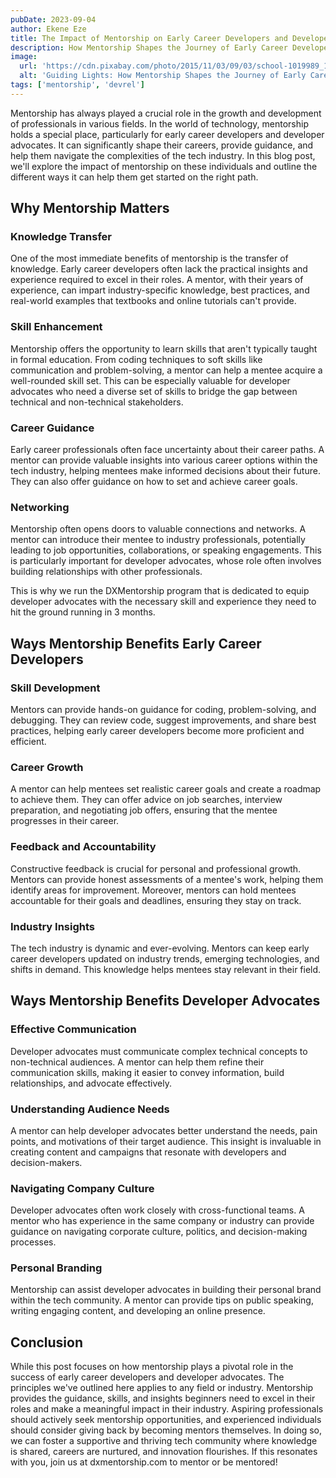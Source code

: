 ```yaml
---
pubDate: 2023-09-04
author: Ekene Eze
title: The Impact of Mentorship on Early Career Developers and Developer Advocates
description: How Mentorship Shapes the Journey of Early Career Developers and Developer Advocates
image:
  url: 'https://cdn.pixabay.com/photo/2015/11/03/09/03/school-1019989_1280.jpg'
  alt: 'Guiding Lights: How Mentorship Shapes the Journey of Early Career Developers and Developer Advocates'
tags: ['mentorship', 'devrel']
---
```


Mentorship has always played a crucial role in the growth and development of professionals in various fields. In the
world of technology, mentorship holds a special place, particularly for early career developers and developer advocates.
It can significantly shape their careers, provide guidance, and help them navigate the complexities of the tech
industry. In this blog post, we'll explore the impact of mentorship on these individuals and outline the different ways
it can help them get started on the right path.

## Why Mentorship Matters

### Knowledge Transfer

One of the most immediate benefits of mentorship is the transfer of knowledge. Early career developers often lack the
practical insights and experience required to excel in their roles. A mentor, with their years of experience, can impart
industry-specific knowledge, best practices, and real-world examples that textbooks and online tutorials can't provide.

### Skill Enhancement

Mentorship offers the opportunity to learn skills that aren't typically taught in formal education. From coding
techniques to soft skills like communication and problem-solving, a mentor can help a mentee acquire a well-rounded
skill set. This can be especially valuable for developer advocates who need a diverse set of skills to bridge the gap
between technical and non-technical stakeholders.

### Career Guidance

Early career professionals often face uncertainty about their career paths. A mentor can provide valuable insights into
various career options within the tech industry, helping mentees make informed decisions about their future. They can
also offer guidance on how to set and achieve career goals.

### Networking

Mentorship often opens doors to valuable connections and networks. A mentor can introduce their mentee to industry
professionals, potentially leading to job opportunities, collaborations, or speaking engagements. This is particularly
important for developer advocates, whose role often involves building relationships with other professionals.

This is why we run the DXMentorship program that is dedicated to equip developer advocates with the necessary skill and
experience they need to hit the ground running in 3 months.

## Ways Mentorship Benefits Early Career Developers

### Skill Development

Mentors can provide hands-on guidance for coding, problem-solving, and debugging. They can review code, suggest
improvements, and share best practices, helping early career developers become more proficient and efficient.

### Career Growth

A mentor can help mentees set realistic career goals and create a roadmap to achieve them. They can offer advice on job
searches, interview preparation, and negotiating job offers, ensuring that the mentee progresses in their career.

### Feedback and Accountability

Constructive feedback is crucial for personal and professional growth. Mentors can provide honest assessments of a
mentee's work, helping them identify areas for improvement. Moreover, mentors can hold mentees accountable for their
goals and deadlines, ensuring they stay on track.

### Industry Insights

The tech industry is dynamic and ever-evolving. Mentors can keep early career developers updated on industry trends,
emerging technologies, and shifts in demand. This knowledge helps mentees stay relevant in their field.

## Ways Mentorship Benefits Developer Advocates

### Effective Communication

Developer advocates must communicate complex technical concepts to non-technical audiences. A mentor can help them
refine their communication skills, making it easier to convey information, build relationships, and advocate
effectively.

### Understanding Audience Needs

A mentor can help developer advocates better understand the needs, pain points, and motivations of their target
audience. This insight is invaluable in creating content and campaigns that resonate with developers and
decision-makers.

### Navigating Company Culture

Developer advocates often work closely with cross-functional teams. A mentor who has experience in the same company or
industry can provide guidance on navigating corporate culture, politics, and decision-making processes.

### Personal Branding

Mentorship can assist developer advocates in building their personal brand within the tech community. A mentor can
provide tips on public speaking, writing engaging content, and developing an online presence.

## Conclusion

While this post focuses on how mentorship plays a pivotal role in the success of early career developers and developer
advocates. The principles we've outlined here applies to any field or industry. Mentorship provides the guidance,
skills, and insights beginners need to excel in their roles and make a meaningful impact in their industry. Aspiring
professionals should actively seek mentorship opportunities, and experienced individuals should consider giving back by
becoming mentors themselves. In doing so, we can foster a supportive and thriving tech community where knowledge is
shared, careers are nurtured, and innovation flourishes. If this resonates with you, join us at dxmentorship.com to
mentor or be mentored!
